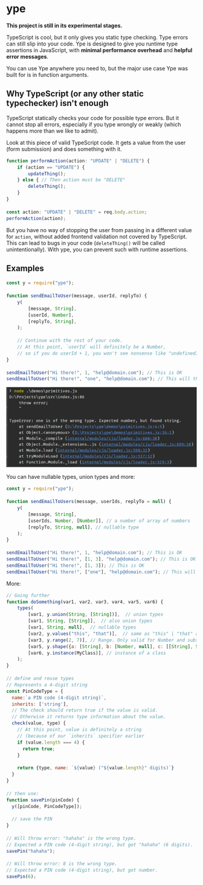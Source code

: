 # ype

**This project is still in its experimental stages.**

TypeScript is cool, but it only gives you static type checking. Type errors can still slip into your code. Ype is designed to give you runtime type assertions in JavaScript, with **minimal performance overhead** and **helpful error messages**.

You can use Ype anywhere you need to, but the major use case Ype was built for is in function arguments.

## Why TypeScript (or any other static typechecker) isn't enough
TypeScript statically checks your code for possible type errors. But it cannot stop all errors, especially if you type wrongly or weakly (which happens more than we like to admit).
 
Look at this piece of valid TypeScript code. It gets a value from the user (form submission) and does something with it.

```typescript
function performAction(action: "UPDATE" | "DELETE") {
    if (action == "UPDATE") {
        updateThing();
    } else { // Then action must be "DELETE"
        deleteThing();
    }
}

const action: "UPDATE" | "DELETE" = req.body.action;
performAction(action);
```

But you have no way of stopping the user from passing in a different value for `action`, without added frontend validation not covered by TypeScript. This can lead to bugs in your code (`deleteThing()` will be called unintentionally). With ype, you can prevent such with runtime assertions. 

## Examples

```js
const y = require("ype");

function sendEmailToUser(message, userId, replyTo) {
    y(
        [message, String],
        [userId, Number],
        [replyTo, String],
    );
   
    // Continue with the rest of your code. 
    // At this point, `userId` will definitely be a Number, 
    // so if you do userId + 1, you won't see nonsense like "undefined1"
}

sendEmailToUser("Hi there!", 1, "help@domain.com"); // This is OK
sendEmailToUser("Hi there!", "one", "help@domain.com"); // This will throw, because "one" is not a number
```

![](example.png)

You can have nullable types, union types and more:

```js
const y = require("ype");

function sendEmailToUsers(message, userIds, replyTo = null) {
    y(
        [message, String],
        [userIds, Number, [Number]], // a number of array of numbers
        [replyTo, String, null], // nullable type
    );
}

sendEmailToUser("Hi there!", 1, "help@domain.com"); // This is OK
sendEmailToUser("Hi there!", [1, 3], "help@domain.com"); // This is OK
sendEmailToUser("Hi there!", [1, 3]); // This is OK
sendEmailToUser("Hi there!", ["one"], "help@domain.com"); // This will throw
```

More:
```js
// Going further
function doSomething(var1, var2, var3, var4, var5, var6) {
    types(
        [var1, y.union(String, [String])],  // union types
        [var1, String, [String]],  // also union types
        [var1, String, null],  // nullable types
        [var2, y.values("this", "that")],  // same as "this" | "that" and enums in TypeScript
        [var3, y.range(2, 7)], // Range. Only valid for Number and subsets
        [var5, y.shape({a: [String], b: [Number, null], c: [[String], String], d: y.only(1, 3)})], // structural typing
        [var6, y.instance(MyClass)], // instance of a class
    );
}

// define and reuse types
// Represents a 4-digit string
const PinCodeType = {
  name:`a PIN code (4-digit string)`,
  inherits: ['string'],
  // The check should return true if the value is valid. 
  // Otherwise it returns type information about the value.
  check(value, type) {
    // At this point, value is definitely a string
    // (because of our `inherits` specifier earlier
    if (value.length === 4) {
      return true;
    }

    return {type, name: `${value} ("${value.length}" digits)`}
  }
}

// then use:
function savePin(pinCode) {
  y([pinCode, PinCodeType]);
  
  // save the PIN
}

// Will throw error: "hahaha" is the wrong type. 
// Expected a PIN code (4-digit string), but got "hahaha" (6 digits).
savePin("hahaha");

// Will throw error: 8 is the wrong type. 
// Expected a PIN code (4-digit string), but got number.
savePin(6);

```